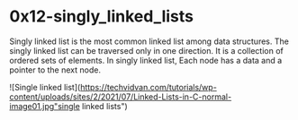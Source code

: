 # 0x12-singly_linked_lists

Singly linked list is the most common linked list among data structures. The singly linked list can be
traversed only in one direction. It is a collection of ordered sets of elements. In singly linked
list, Each node has a data and a pointer to the next node.

![Single linked list](https://techvidvan.com/tutorials/wp-content/uploads/sites/2/2021/07/Linked-Lists-in-C-normal-image01.jpg"single
		linked lists")
